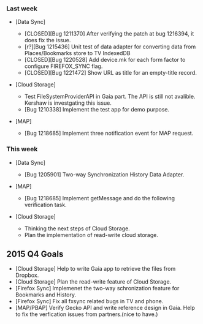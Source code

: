 ### Last week

* [Data Sync]
  - [CLOSED][Bug 1211370] After verifying the patch at bug 1216394, it does fix the issue.
  - [r?][Bug 1215436] Unit test of data adapter for converting data from Places/Bookmarks store to TV IndexedDB
  - [CLOSED][Bug 1220528] Add device.mk for each form factor to configure FIREFOX_SYNC flag.
  - [CLOSED][Bug 1221472] Show URL as title for an empty-title record.

* [Cloud Storage]
  - Test FileSystemProviderAPI in Gaia part. The API is still not avalible. Kershaw is investgating this issue.
  - [Bug 1210338] Implement the test app for demo purpose.

* [MAP]
  - [Bug 1218685] Implement three notification event for MAP request.

### This week
* [Data Sync]
  - [Bug 1205901]  Two-way Synchronization History Data Adapter.

* [MAP]
  - [Bug 1218685] Implement getMessage and do the following verification task.

* [Cloud Storage]
  - Thinking the next steps of Cloud Storage.
  - Plan the implementation of read-write cloud storage.

## 2015 Q4 Goals
* [Cloud Storage] Help to write Gaia app to retrieve the files from Dropbox.
* [Cloud Storage] Plan the read-write feature of Cloud Storage.
* [Firefox Sync] Implemenet the two-way schronization feature for Bookmarks and History.
* [Firefox Sync] Fix all fxsync related bugs in TV and phone.
* [MAP/PBAP] Verify Gecko API and write reference design in Gaia. Help to fix the verfication issues from partners.(nice to have.)